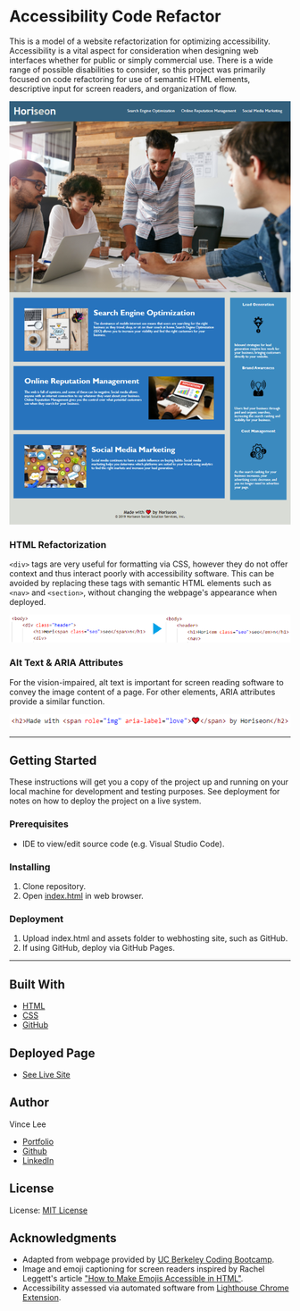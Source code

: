 # Accessibility Code Refactor

This is a model of a website refactorization for optimizing accessibility. Accessibility is a vital aspect for consideration when designing web interfaces whether for public or simply commercial use. There is a wide range of possible disabilities to consider, so this project was primarily focused on code refactoring for use of semantic HTML elements, descriptive input for screen readers, and organization of flow.

![Deployed page preview](./assets/accessibility-code-refactor-site.PNG)

### HTML Refactorization

`<div>` tags are very useful for formatting via CSS, however they do not offer context and thus interact poorly with accessibility software. This can be avoided by replacing these tags with semantic HTML elements such as `<nav>` and `<section>`, without changing the webpage's appearance when deployed.

![HTML refactorization](./assets/accessibility-code-refactor-html.PNG)

### Alt Text & ARIA Attributes

For the vision-impaired, alt text is important for screen reading software to convey the image content of a page. For other elements, ARIA attributes provide a similar function.

![ARIA attributes](./assets/accessibility-code-refactor-aria.PNG)

---

## Getting Started

These instructions will get you a copy of the project up and running on your local machine for development and testing purposes. See deployment for notes on how to deploy the project on a live system.

### Prerequisites

* IDE to view/edit source code (e.g. Visual Studio Code).

### Installing

1. Clone repository.
1. Open [index.html](index.html) in web browser.

### Deployment

1. Upload index.html and assets folder to webhosting site, such as GitHub.
1. If using GitHub, deploy via GitHub Pages.

---

## Built With

* [HTML](https://developer.mozilla.org/en-US/docs/Web/HTML)
* [CSS](https://developer.mozilla.org/en-US/docs/Web/CSS)
* [GitHub](https://github.com/)

## Deployed Page

* [See Live Site](https://starryblue7.github.io/accessibility-code-refactor/)

## Author

Vince Lee
- [Portfolio](https://starryblue7.github.io/)
- [Github](https://github.com/StarryBlue7)
- [LinkedIn](https://www.linkedin.com/in/vince-lee/)

## License

License: [MIT License](https://vince-lee.mit-license.org/)


## Acknowledgments

* Adapted from webpage provided by [UC Berkeley Coding Bootcamp](https://bootcamp.berkeley.edu/coding/).
* Image and emoji captioning for screen readers inspired by Rachel Leggett's article ["How to Make Emojis Accessible in HTML"](https://dev.to/rleggos/how-to-make-emojis-accessible-in-html-2n71).
* Accessibility assessed via automated software from [Lighthouse Chrome Extension](https://chrome.google.com/webstore/detail/lighthouse/blipmdconlkpinefehnmjammfjpmpbjk).
